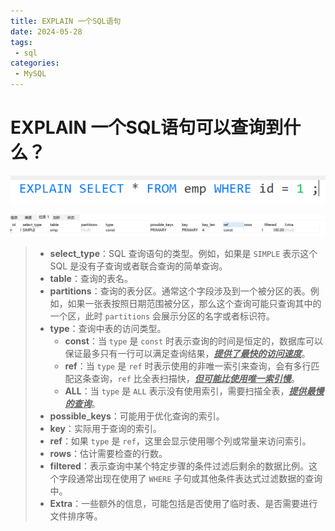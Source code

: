 ```yaml
---
title: EXPLAIN 一个SQL语句
date: 2024-05-28
tags:
 - sql
categories:
 - MySQL
---
```


<!-- more -->


# EXPLAIN 一个SQL语句可以查询到什么？
>
![](2024-07-16-11-04-59.png)
>
![](2024-07-16-11-05-25.png)
>
> - **select_type**：SQL 查询语句的类型。例如，如果是 `SIMPLE` 表示这个 SQL 是没有子查询或者联合查询的简单查询。
> - **table**：查询的表名。
> - **partitions**：查询的表分区。通常这个字段涉及到一个被分区的表。例如，如果一张表按照日期范围被分区，那么这个查询可能只查询其中的一个区，此时 `partitions` 会展示分区的名字或者标识符。
> - **type**：查询中表的访问类型。
>   - **const**：当 `type` 是 `const` 时表示查询的时间是恒定的，数据库可以保证最多只有一行可以满足查询结果，**<u>*提供了最快的访问速度*</u>**。
>   - **ref**：当 `type` 是 `ref` 时表示使用的非唯一索引来查询，会有多行匹配这条查询，`ref` 比全表扫描快，***<u>但可能比使用唯一索引慢</u>***。
>   - **ALL**：当 `type` 是 `ALL` 表示没有使用索引，需要扫描全表，<u>***提供最慢的查询***</u>。
> - **possible_keys**：可能用于优化查询的索引。
> - **key**：实际用于查询的索引。
> - **ref**：如果 `type` 是 `ref`，这里会显示使用哪个列或常量来访问索引。
> - **rows**：估计需要检查的行数。
> - **filtered**：表示查询中某个特定步骤的条件过滤后剩余的数据比例。这个字段通常出现在使用了 `WHERE` 子句或其他条件表达式过滤数据的查询中。
> - **Extra**：一些额外的信息，可能包括是否使用了临时表、是否需要进行文件排序等。
> 

